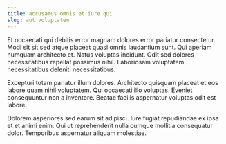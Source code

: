 ```yaml
---
title: accusamus omnis et iure qui
slug: aut voluptatem
---
```


Et occaecati qui debitis error magnam dolores error pariatur consectetur. Modi sit sit sed atque placeat quasi omnis laudantium sunt. Qui aperiam numquam architecto et. Natus voluptas incidunt. Odit sed dolores necessitatibus repellat possimus nihil. Laboriosam voluptatem necessitatibus deleniti necessitatibus.

Excepturi totam pariatur illum dolores. Architecto quisquam placeat et eos labore quam nihil voluptatem. Qui occaecati illo voluptas. Eveniet consequuntur non a inventore. Beatae facilis aspernatur voluptas odit est labore.

Dolorem asperiores sed earum sit adipisci. Iure fugiat repudiandae ex ipsa et et animi enim. Qui ut reprehenderit nulla cumque mollitia consequatur dolor. Temporibus aspernatur aliquam molestiae.
